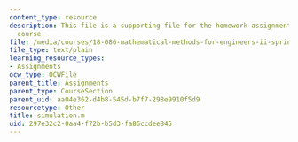 ```yaml
---
content_type: resource
description: This file is a supporting file for the homework assignment 2 for the
  course.
file: /media/courses/18-086-mathematical-methods-for-engineers-ii-spring-2006/297e32c20aa4f72bb5d3fa86ccdee845_simulation.m
file_type: text/plain
learning_resource_types:
- Assignments
ocw_type: OCWFile
parent_title: Assignments
parent_type: CourseSection
parent_uid: aa04e362-d4b8-545d-b7f7-298e9910f5d9
resourcetype: Other
title: simulation.m
uid: 297e32c2-0aa4-f72b-b5d3-fa86ccdee845
---
```

